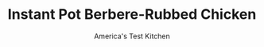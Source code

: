 ---
layout: ../../layouts/MarkdownPostLayout.astro
title: Instant Pot Berbere-Rubbed Chicken
author: America's Test Kitchen
pubDate: 2023-03-15
description: "We use a few tricks—a time-saving appliance and a complex spice blend—to get a whole chicken on the table in just over an hour."
image_url: https://res.cloudinary.com/hksqkdlah/image/upload/ar_1:1,c_fill,dpr_2.0,f_auto,fl_lossy.progressive.strip_profile,g_faces:auto,q_auto:low,w_344/SFS_InstantPotBerbereRubbedChicken_070_wju1sb
tags: ["Main Courses","Chicken"]
calories: 
protein: 
carbohydrates: 
fats: 
fiber: 
ingredients: ["2 tablespoons, berbere","2 tablespoons, vegetable oil, divided","1½ tablespoons, kosher salt","1 (4-pound), whole chicken, giblets discarded","1 cup, water"]
serves: 4
time: "1¼ hours"
instructions: ["Combine berbere, 1 tablespoon oil, and salt in small bowl to make spice paste. Pat chicken dry with paper towels. Rub spice paste over entire surface of chicken. Tuck wingtips behind back.","Using highest saute or browning function, heat remaining 1 tablespoon oil in Instant Pot for 5 minutes (or until just smoking). Place chicken, breast side down, in pot and cook until well browned, 4 to 6 minutes. Using tongs, remove chicken from pot.","Create aluminum foil sling by folding large sheet of foil into 19 by 6-inch rectangle. Place chicken, breast side up, crosswise in center of sling. Lift sides of sling and lower chicken into pot, allowing narrow edges of sling to rest along sides of insert. Add water to pot.","Lock lid into place and close pressure-release valve. Select high pressure-cook function and cook for 30 minutes.","Turn off Instant Pot, then quick-release pressure. Carefully remove lid, allowing steam to escape away from you. Using sling, carefully transfer chicken to carving board, allowing excess liquid to drain back into pot. Let rest for 15 minutes.","Using wide spoon, skim fat from surface of jus in pot. Carve chicken and transfer to shallow platter. Drizzle ¼ cup jus over chicken. Serve, passing remaining jus separately."]
nutrition: undefined
notes: "Once cooked, the chicken will be very tender; we call for an aluminum foil sling to make it easier to remove it from the Instant Pot. If your Instant Pot comes with a steamer rack with handles, you can use it instead of the foil sling. Berbere is a warmly aromatic and highly flavorful Ethiopian and Eritrean spice blend often found in grocery store spice sections. Its potency can vary from brand to brand, so if youre spice averse, feel free to use less than the amount called for."
---
